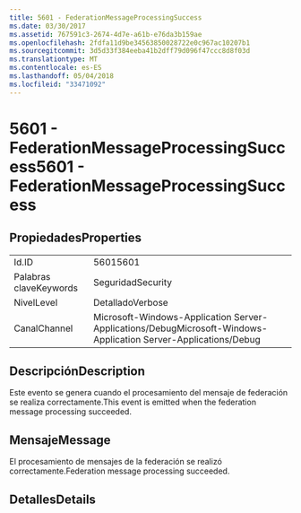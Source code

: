 ```yaml
---
title: 5601 - FederationMessageProcessingSuccess
ms.date: 03/30/2017
ms.assetid: 767591c3-2674-4d7e-a61b-e76da3b159ae
ms.openlocfilehash: 2fdfa11d9be34563850028722e0c967ac10207b1
ms.sourcegitcommit: 3d5d33f384eeba41b2dff79d096f47ccc8d8f03d
ms.translationtype: MT
ms.contentlocale: es-ES
ms.lasthandoff: 05/04/2018
ms.locfileid: "33471092"
---
```

# <a name="5601---federationmessageprocessingsuccess"></a><span data-ttu-id="65d97-102">5601 - FederationMessageProcessingSuccess</span><span class="sxs-lookup"><span data-stu-id="65d97-102">5601 - FederationMessageProcessingSuccess</span></span>
## <a name="properties"></a><span data-ttu-id="65d97-103">Propiedades</span><span class="sxs-lookup"><span data-stu-id="65d97-103">Properties</span></span>  
  
|||  
|-|-|  
|<span data-ttu-id="65d97-104">Id.</span><span class="sxs-lookup"><span data-stu-id="65d97-104">ID</span></span>|<span data-ttu-id="65d97-105">5601</span><span class="sxs-lookup"><span data-stu-id="65d97-105">5601</span></span>|  
|<span data-ttu-id="65d97-106">Palabras clave</span><span class="sxs-lookup"><span data-stu-id="65d97-106">Keywords</span></span>|<span data-ttu-id="65d97-107">Seguridad</span><span class="sxs-lookup"><span data-stu-id="65d97-107">Security</span></span>|  
|<span data-ttu-id="65d97-108">Nivel</span><span class="sxs-lookup"><span data-stu-id="65d97-108">Level</span></span>|<span data-ttu-id="65d97-109">Detallado</span><span class="sxs-lookup"><span data-stu-id="65d97-109">Verbose</span></span>|  
|<span data-ttu-id="65d97-110">Canal</span><span class="sxs-lookup"><span data-stu-id="65d97-110">Channel</span></span>|<span data-ttu-id="65d97-111">Microsoft-Windows-Application Server-Applications/Debug</span><span class="sxs-lookup"><span data-stu-id="65d97-111">Microsoft-Windows-Application Server-Applications/Debug</span></span>|  
  
## <a name="description"></a><span data-ttu-id="65d97-112">Descripción</span><span class="sxs-lookup"><span data-stu-id="65d97-112">Description</span></span>  
 <span data-ttu-id="65d97-113">Este evento se genera cuando el procesamiento del mensaje de federación se realiza correctamente.</span><span class="sxs-lookup"><span data-stu-id="65d97-113">This event is emitted when the federation message processing succeeded.</span></span>  
  
## <a name="message"></a><span data-ttu-id="65d97-114">Mensaje</span><span class="sxs-lookup"><span data-stu-id="65d97-114">Message</span></span>  
 <span data-ttu-id="65d97-115">El procesamiento de mensajes de la federación se realizó correctamente.</span><span class="sxs-lookup"><span data-stu-id="65d97-115">Federation message processing succeeded.</span></span>  
  
## <a name="details"></a><span data-ttu-id="65d97-116">Detalles</span><span class="sxs-lookup"><span data-stu-id="65d97-116">Details</span></span>
